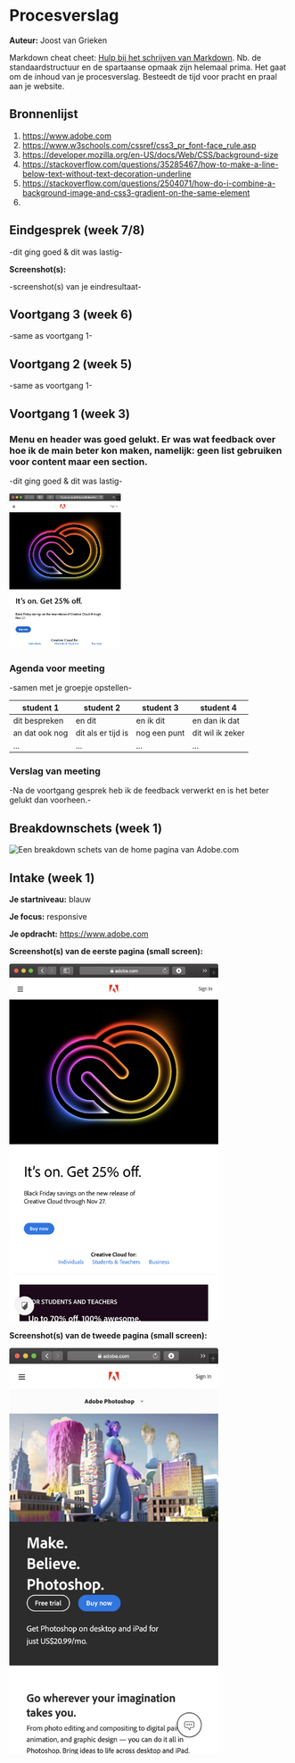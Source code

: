 # Procesverslag
**Auteur:** Joost van Grieken

Markdown cheat cheet: [Hulp bij het schrijven van Markdown](https://github.com/adam-p/markdown-here/wiki/Markdown-Cheatsheet). Nb. de standaardstructuur en de spartaanse opmaak zijn helemaal prima. Het gaat om de inhoud van je procesverslag. Besteedt de tijd voor pracht en praal aan je website.



## Bronnenlijst
1. https://www.adobe.com
2. https://www.w3schools.com/cssref/css3_pr_font-face_rule.asp
3. https://developer.mozilla.org/en-US/docs/Web/CSS/background-size
4. https://stackoverflow.com/questions/35285467/how-to-make-a-line-below-text-without-text-decoration-underline
5. https://stackoverflow.com/questions/2504071/how-do-i-combine-a-background-image-and-css3-gradient-on-the-same-element
6. 



## Eindgesprek (week 7/8)

-dit ging goed & dit was lastig-

**Screenshot(s):**

-screenshot(s) van je eindresultaat-



## Voortgang 3 (week 6)

-same as voortgang 1-



## Voortgang 2 (week 5)

-same as voortgang 1-



## Voortgang 1 (week 3)

### Menu en header was goed gelukt. Er was wat feedback over hoe ik de main beter kon maken, namelijk: geen list gebruiken voor content maar een section. 

-dit ging goed & dit was lastig-

**<img src="images/Voortgang-1-screenshot.png" width="200px" alt="Screenshot van eerste versie">**

### Agenda voor meeting

-samen met je groepje opstellen-

| student 1      | student 2          | student 3    | student 4        |
| ---            | ---                | ---          | ---              |
| dit bespreken  | en dit             | en ik dit    | en dan ik dat    |
| an dat ook nog | dit als er tijd is | nog een punt | dit wil ik zeker |
| ...            | ...                | ...          | ...              |

### Verslag van meeting

-Na de voortgang gesprek heb ik de feedback verwerkt en is het beter gelukt dan voorheen.-



## Breakdownschets (week 1)

<img src="images/Breakdown-schets.jpg" width="375px" alt="Een breakdown schets van de home pagina van Adobe.com">



## Intake (week 1)

**Je startniveau:** blauw

**Je focus:** responsive

**Je opdracht:** https://www.adobe.com

**Screenshot(s) van de eerste pagina (small screen):**

<img src="images/Screenshot-eerste-pagina.png" width="375px" alt="Een schreenshot van de homepage">

**Screenshot(s) van de tweede pagina (small screen):**

<img src="images/Screenshot-tweede-pagina.png" width="375px" alt="Een schreenshot van de Nature pagina">
